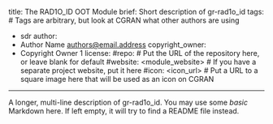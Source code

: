 title: The RAD1O_ID OOT Module
brief: Short description of gr-rad1o_id
tags: # Tags are arbitrary, but look at CGRAN what other authors are using
  - sdr
author:
  - Author Name <authors@email.address>
copyright_owner:
  - Copyright Owner 1
license:
#repo: # Put the URL of the repository here, or leave blank for default
#website: <module_website> # If you have a separate project website, put it here
#icon: <icon_url> # Put a URL to a square image here that will be used as an icon on CGRAN
---
A longer, multi-line description of gr-rad1o_id.
You may use some *basic* Markdown here.
If left empty, it will try to find a README file instead.
